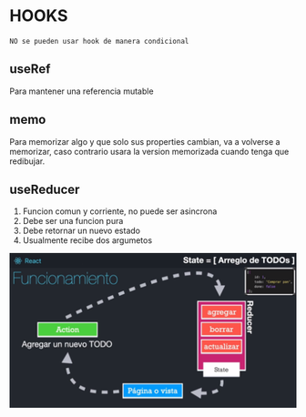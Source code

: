 # HOOKS

```
NO se pueden usar hook de manera condicional
```

## useRef

Para mantener una referencia mutable

## memo

Para memorizar algo y que solo sus properties cambian, va a volverse a memorizar, caso contrario usara la version memorizada cuando tenga que redibujar.

## useReducer

1. Funcion comun y corriente, no puede ser asincrona
2. Debe ser una funcion pura
3. Debe retornar un nuevo estado
4. Usualmente recibe dos argumetos

<img src="./public/imgs/useReducer.png" alt="useReducer" />
